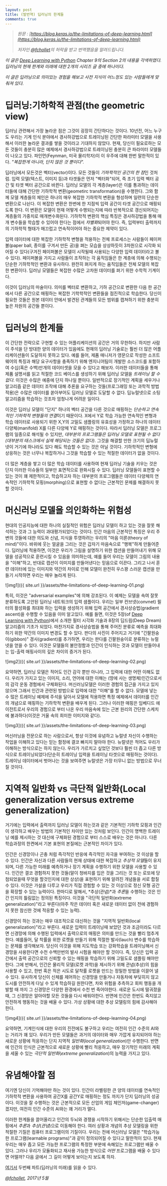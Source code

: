 ```yaml
---
layout: post
title: (발번역) 딥러닝의 한계들
comments: true
---
```


> _원문 : [https://blog.keras.io/the-limitations-of-deep-learning.html](https://blog.keras.io/the-limitations-of-deep-learning.html)_
> 
> *저자인 [@fchollet](https://twitter.com/fchollet)의 허락을 받고 번역했음을 알려드립니다.*

*이 글은 [Deep Learning with Python](https://www.manning.com/books/deep-learning-with-python?a_aid=keras&a_bid=76564dff) Chapter 9의 Section 2의 내용을 각색하였다. 딥러닝의 현재 한계와 미래에 대한 2개의 시리즈 글 중에 하나이다.*

*이 글은 딥러닝으로 의미있는 경험을 해보고 사전 지식이 어느정도 있는 사람들에게 맞춰져 있다.*

# 딥러닝:기하학적 관점(the geometric view)
딥러닝 관련해서 가장 놀라운 점은 그것이 굉장히 간단하다는 것이다. 10년전, 어느 누구도 우리는 기계 인식 분야에서 경사하강법으로 트레이닝된 간단한 파라미터 모델을 사용해서 이러한 놀라운 결과를 쌓을 것이라고 기대하지 않았다. 현재, 당신이 필요로하는 모든 것들이 충분히 많은 예제에서 경사하강법으로 트레이닝된 충분히 큰 파라미터 모델들이 나오고 있다. 파인먼(Feynman, 미국 물리학자)이 이 우주에 대해 한번 말한적이 있다. *"복잡한게 아니라, 단지 많은 것 뿐이다".*

딥러닝에서 모든것은 벡터(vector)이다. 모든 것들이 *기하학적인 공간의 한 점*인 것처럼. 입력 모델(텍스트, 이미지 등)과 타겟들은 먼저 "벡터화"되어, 즉 초기 입력 벡터 공간 및 타겟 벡터 공간으로 바뀐다. 딥러닝 모델의 각 계층(layer)은 이를 통과하는 데이터들에 대해 간단한 기하학적 변환(geometirc transformation)을 수행한다. 그와 함께 모델 계층들의 체인은 하나의 매우 복잡한 기하학적 변환을 형성하며 일련의 단순한 변환으로 나뉜다. 이 복잡한 변환은 한번에 한 지점씩 입력 공간이 타겟 공간으로 매핑되도록 한다. 이 변환은 모델이 현재 어떻게 수행되는지에 따라 반복적으로 갱신되어지는 계층들의 가중치로 매개변수화된다. 기하학적 변환의 핵심 특징은 경사하강법을 통해 매개 변수들을 학습할 수 있어야 한다는 점에서 *차별화*되어야 한다. 즉, 입력부터 출력까지의 기하학적 형태가 매끄럽고 연속적이어야 하는 중요한 제약이 있다.

입력 데이터에 대한 복잡한 기하학적 변형을 적용하는 전체 프로세스는 사람들이 페이퍼볼(paper ball, 종이를 구겨서 만든 공)을  펴는 모습을 상상하듯이 3차원으로 시각화 되어질 수 있다(구겨진 페이퍼볼은 모델이 시작될때 사용되는 다양한 입력 데이터라고 볼 수 있다). 페이퍼볼을 가지고 사람들이 조작하는 각 움직임들은 한 계층에 의해 수행되는 단순한 기하학적인 변환과 유사하다. 완전히 펴지게 하는 움직임들은 전체 모델의 복잡한 변환이다. 딥러닝 모델들은 복잡한 수많은 고차원 데이터를 펴기 위한 수학적 기계이다.

이것이 딥러닝의 마술이다. 의미를 벡터로 변환하고, 기하 공간으로 변환한 다음 한 공간에서 다른 공간으로 매핑하는 복잡한 기학학적인 변환들을 점진적으로 학습한다. 당신이 필요한 것들은 원본 데이터 안에서 발견된 관계들의 모든 범위를 캡쳐하기 위한 충분히 높은 차원의 공간들 뿐이다.

# 딥러닝의 한계들
이 간단한 전략으로 구현할 수 있는 어플리케이션의 공간은 거의 무한하다. 하지만 사람이 주석을 단 방대한 양의 데이터가 있음에도 현재의 딥러닝 기술로는 훨씬 더 많은 어플리케이션들이 도달하지 못하고 있다. 예를 들어, 제품 매니저가 영문으로 작성한 소프트웨어의 특징과 해당 요구사항을 충족하기 위해 엔지니어팀이 개발한 소스코드를 포함하여 수십(혹은 수백)만개의 데이터셋을 모을 수 있다고 해보자. 이러한 데이터들을 통해 제품 설명서를 읽고 적절한 코드 베이스를 생성하기 위해 딥러닝 모델을 *트레이닝 할 수 없다*. 이것은 수많은 예중에 단지 하나일 뿐이다. 일반적으로 장기적인 계획을 세우거나 알고리즘 같은 데이터 조작에 대해 추론을 요구하는 것들(프로그래밍 또는 과학적 방법 적용)은 수많은 데이터를 쏟아부어도 딥러닝 모델로 도달할 수 없다. 딥뉴럴넷으로 소팅 알고리즘을 학습하는 것조차 엄청나게 어려운 일이다.

이것은 딥러닝 모델이 "단지" 하나의 벡터 공간을 다른 것으로 매핑하는 *단순하고 연속적인 기하학적 변형들의 연결*이기 때문이다. X에서 Y로 학습 가능한 연속적인 변형과 학습 데이터로 사용되기 위한 X,Y의 고밀도 샘플링의 유효성을 가정하고 하나의 데이터 다양체(manifold) X를 다른 다양체 Y로 매핑하는 것이다. 따라서 딥러닝 모델은 프로그램의 일종으로 해석될 수 있지만, *대부분의 프로그램들은 딥러닝 모델로 표현될 수 없다(대부분의 태스크에서 실제 해당되는 것들은 없다)*.  그것을 해결할 만한 크기의 딥뉴럴넷이 거기에 하나라도 있다 해도 학습할 수 있는 것은 아닐 것이다. 기하학적인 변형에 상응하는 것은 너무나 복잡하거나 그것을 학습할 수 있는 적절한 데이터가 없을 것이다.

더 많은 계층을 쌓고 더 많은 학습 데이터를 사용하여 현재 딥러닝 기술을 키우는 것은 단지 이러한 이슈들의 일부만 표면적으로 완화시킬 수 있다. 딥러닝 모델들이 표현할 수 있는 것이 꽤 제한적이고, 학습하고자 하는 대부분의 프로그램들은 데이터 다양체의 연속적인 기하학적 모핑(morphing)으로 표현할 수 없다는 근본적인 문제를 해결하지 못할 것이다.

# 머신러닝 모델을 의인화하는 위험성
현대의 인공지능에 대한 하나의 실질적인 위험은 딥러닝 모델이 하고 있는 것을 잘못 해석하는 것과 그 능력이 과대평가되었다는 것이다. 인간 마음의 근본적인 특징은 우리 주변의 것들에 대한 의도와 신념, 지식을 투영하려는 우리의 "마음 이론(theory of mind)"이다. 바위에 웃는 얼굴을 그리는 것은 갑자기 마음속으로 "행복"하게 만들어준다. 딥러닝에 적용하면, 이것은 우리가 그림을 설명하기 위한 캡션을 만들어내기 위해 모델을 성공적으로 훈련시킬 수 있음을 의미하는데, 예를 들어 우리는 모델이 그림의 내용을 "이해"하고, 반대로 캡션이 이미지를 만들어낸다는 믿음으로 이끈다. 그리고 나서 훈련 데이터에 있는 이미지와 약간의 차이로 인해 모델이 완전히 우스꽝 스러운 캡션을 만들기 시작하면 우리는 매우 놀라게 된다.

![img1]({{ site.url }}/assets/the-limitations-of-deep-learning-01.png)

특히, 이것은 "adversarial examples"에 의해 강조된다. 이 예제는 모델을 속여 잘못 분류하도록 고안된 딥러닝 네트워크의 입력 샘플이다. 우리는 일부 컨브넷(convnet) 필터의 활성화를 최대화 하는 입력을 생성하기 위해 입력 공간에서 경사상승법(gradient ascent)을 수행할 수 있음을 이미 알고있다. 예를 들면, 이것은 5장(of [Deep Learning with Python](https://www.manning.com/books/deep-learning-with-python?a_aid=keras&a_bid=76564dff))에서 소개한 필터 시각화 기술과 8장의 딥드림(Deep Dream) 알고리즘의 기초가 되었다. 마찬가지로 경사상승법을 통해 주어진 분류로 예측을 최대화하기 위한 약간의 이미지 변경도 할 수 있다. 판다의 사진이 주어지고 거기에 "긴팔원숭이(gibbon)" 경사(gradient)를 추가하면, 우리는 판다를 긴팔원숭이로 분류하는 뉴럴넷을 얻을 수 있다. 이것은 모델들의 불안정함과 인간이 인식하는 것과 모델이 만들어내는 입-출력 매핑사이의 깊은 차이의 증거가 된다.

![img2]({{ site.url }}/assets/the-limitations-of-deep-learning-02.png)

요약하면, 딥러닝 모델은 적어도 인간 감각 뿐만 아니라, 그 입력에 대한 어떤 이해도 없다. 우리가 가지고 있는 이미지, 소리, 언어에 대한 이해는 (땅에 사는 생명체)인간으로서의  감각 운동 경험에서 구체화된다. 머신러닝모델은 이러한 경험의 접근을 가지고 있지 않으며 그래서 인간과 관련된 방법으로 입력에 대한 "이해"를 할 수 없다. 모델에 넣는 수 많은 트레이닝 예제에 주석을 달아서 모델에 적용하면 특정 예제에서 데이터를 인간의 개념으로 매핑하는 기하학적 변환을 배우게 된다. 그러나 이러한 매핑은 임베디드 에이전트로서 우리의 경험으로 부터 나온 우리 마음속에 있는 근본 원리의 간단한 스케치에 불과하다(이것은 거울 속의 희미한 이미지와 같다).

![img3]({{ site.url }}/assets/the-limitations-of-deep-learning-03.png)

머신러닝을 전문으로 하는 사람으로서, 항상 이것에 유념하고 뉴럴넷 자신이 수행하는 작업을 이해하고 있다는 믿는 함정에 결코 빠지지 말아야 한다. 뉴럴넷은 적어도 우리가 이해하는 방식으로는 하지 않는다. 우리가 가르치고 싶었던 것보다 훨씬 더 좁고 다른 방식으로 트레이닝되었다(단순히 트레이닝 입력을 트레이닝 타겟으로 매핑하는 것이다). 트레이닝 데이터에서 벗어나는 것을 보여주면 뉴럴넷은 가장 터무니 없는 방법으로 무너질 것이다.

# 지역적 일반화 vs 극단적 일반화(Local generalization versus extreme generalization)

거기에는 입력에서 출력까지 딥러닝 모델이 하는것과 같은 기본적인 기하학 모핑과 인간이 생각하고 배우는 방법의 기본적인 차이만 있는 것처럼 보인다. 인간이 명백한 트레이닝 예를 제시하는 것 대신에 구체화된 경험으로 부터 스스로 배우는 것은 아니다. 다른 학습과정의 한켠에서 기본 표현의 본질에는 근본적인 차이가 있다.

인간은 신경망이나 곤충 처럼 즉각적인 반응에 즉각적인 자극을 부여하는 것 이상을 할 수 있다. 인간은 자신과 다른 사람들의 현재 상태에 대한 복잡하고 *추상적 모델*들이 유지되며, 다른 가능한 미래를 예측하거나 장기 계획을 수행하기 위한 모델을 사용할 수 있다. 인간은 결코 경험하지 못한 것들(말이 청바지를 입은 것을 그리는 것 또는 로또에 당첨되었을때 무엇을 할것인지에 대한 상상)을 표현하기 위해 알려진 개념들을 서로 합칠 수 있다. 이것은 가설을 다루고 우리가 직접 경험할 수 있는 것 이상으로 정신 모형 공간을 확장할 수 있는 능력이다. 한마디로 말해서, *추상(관념)*과 *추론*을 수행하는 것은 인간 인지의 틀림없는 정의된 특징이다. 이것을 "극단적 일반화(extreme generalization)"라고 부른다(아주 작은 데이터 혹은 새로운 데이터 없이 전에 경험하지 못한 참신한 것에 적응할 수 있는 능력).

신경망이 하는 것과는 매우 대조적으로 대신하는 것을 "지역적 일반화(local generalization)"라고 부른다. 새로운 입력이 트레이닝때 보았던 것과 조금이라도 다르면 신경망에 의해 수행된 입력에서 출력으로의 매핑은 의미를 만드는 것을 빨리 멈추게 한다. 예를들어, 달 착률을 위한 로켓을 만들기 위해 적절한 발사(lauch) 변수를 학습하는 문제를 생각해보자. 당신이 이것을 위해 지도학습 또는 강화학습을 트레이닝해서 신경망을 사용한다면 수천 수백만번의 발사 시험을 해야만 할 것이다. 즉, 당신은 입력 공간에서 출력 공간으로의 신뢰할 수 있는 매핑을 학습하기 위해 고밀도로 샘플링 해야만 한다. 그에 반해서, 인간은 물리적 모델(로켓 과학)을 제시하기 위해 관념(추상)의 힘을 사용할 수 있고, 한번 혹은 적은 시도로 달착률 로켓을 만드는 정밀한 방법을 이끌어 낼 수 있다. 유사하게 당신이 신체를 제어하는 신경망을 만들거나 자동차에 부딪히지 않고 도시를 안전하게 다닐 수 있게 학습하길 원한다면, 차와 위험을 추측하고 회피 행동을 개발할 때 까지 그 신경망은 다양한 환경에서 수천 번 죽어야한다. 새로운 도시에 떨궈졌을때, 그 신경망은 알아야할 모든 것들을 다시 배워야한다.  반면에 인간은 한번도 죽지않고 안전하게 행동하는 것을 배울 수 있다. 가상 상황에 대한 추상 모델링의 힘에 감사해야 한다.

![img4]({{ site.url }}/assets/the-limitations-of-deep-learning-04.png)

요약하면, 기계인식에 대한 우리의 진전에도 불구하고 우리는 여전히 인간 수준의 AI와는 거리가 꽤 있다. 우리가 만든 모델들은 과거의 데이터와 매우 가깝게 유지되어야 하는 새로운 상황에 적응하는 단지 지역적 *일반화*(*local generalization*)만 수행한다. 반면에 인간의 인식은 근본적으로 새로운 상황에 빨리 적응하고, 매우 장기적인 미래의 계획을 세울 수 있는 *극단적 일반화*(*extreme generalization*)의 능력을 가지고 있다.

# 유념해야할 점

여기엔 당신이 기억해야만 하는 것이 있다. 인간이 라벨링한 큰 양의 데이터를 연속적인 기하학적 변환을 사용하여 공간X를 공간Y로 매핑하는 정도 까지가 단지 딥러닝의 성공이다. 이것을 잘 수행하는 것은 근본적으로 모든 산업의 게임 체인저(game-changer)겠지만, 여전히 인간 수준의 AI와는 꽤 거리가 멀다.

이러한 한계들을 끌어올리고 인간의 두뇌와 경쟁을 시작하기 위해서는 단순한 입출력 매핑에서 *추론*과 *추상*(*관념*)으로 이동해야 한다. 여러 상황과 개념의 추상 모델링을 위한 적절한 기질은 컴퓨터 프로그램이의 기질이다. 우리는 전에 머신러닝 모델은 "학습가능한 프로그램(learnable programs)"과 같이 정의되어질 수 있다고 말한적이 있다. 현재 우리는 매우 좁고 모든 가능한 프로그램의 특정한 부분에 속해있는 프로그램만 배울 수 있다. 그러나 우리가 모듈화되고 재사용 가능한 방식으로 *어떤* 프로그램을 배울 수 있다면 어떨까? 다음 글에서 그 길이 어떻게 보이는지 보도록 하자.

[여기서](https://blog.keras.io/the-future-of-deep-learning.html) 두번째 파트(딥러닝의 미래)를 읽을 수 있다.

*[@fchollet](https://twitter.com/fchollet), 2017년 5월*
